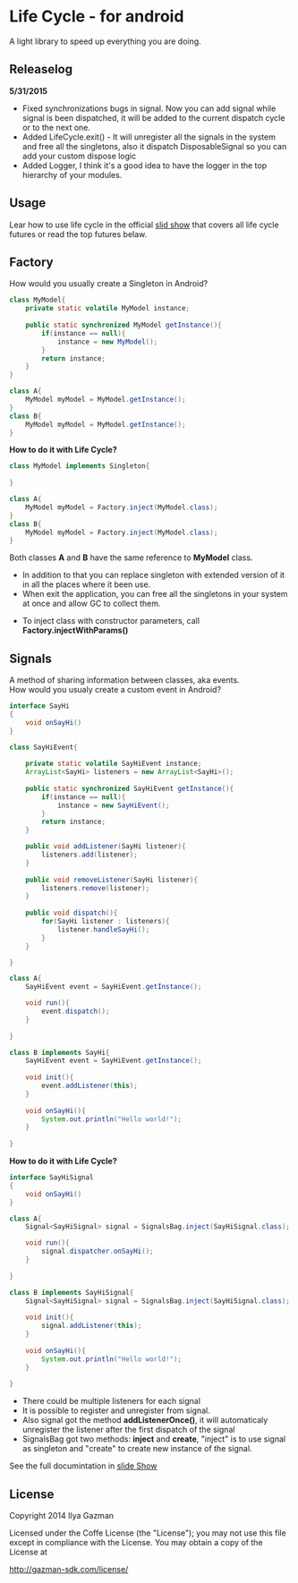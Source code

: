 Life Cycle - for android
==========
A light library to speed up everything you are doing.

Releaselog
-----------
**5/31/2015**

- Fixed synchronizations bugs in signal. Now you can add signal while signal is been dispatched, it will be added to the current dispatch cycle or to the next one.
- Added LifeCycle.exit() - It will unregister all the signals in the system and free all the singletons, also it dispatch DisposableSignal so you can add your custom dispose logic
- Added Logger, I think it's a good idea to have the logger in the top hierarchy of your modules.

Usage
-----
Lear how to use life cycle in the official [slid show](https://docs.google.com/presentation/d/181WIzXmmO7e16gPUp_sV2lsfFfhR2z8mh2VsDcotBNU/pub?start=false&loop=false&delayms=3000) that covers all life cycle futures or read the top futures belaw.

Factory
-------
How would you usually create a Singleton in Android?

```Java
class MyModel{
    private static volatile MyModel instance;
    
    public static synchronized MyModel getInstance(){
        if(instance == null){
            instance = new MyModel(); 
        }
        return instance;
    }
}

class A{
    MyModel myModel = MyModel.getInstance();
}
class B{
    MyModel myModel = MyModel.getInstance();
}
```

**How to do it with Life Cycle?**

```Java
class MyModel implements Singleton{
    
}

class A{
    MyModel myModel = Factory.inject(MyModel.class);
}
class B{
    MyModel myModel = Factory.inject(MyModel.class);
}
```

Both classes **A** and **B** have the same reference to **MyModel** class.
 
- In addition to that you can replace singleton with extended version of it in all the places where it been use.
- When exit the application, you can free all the singletons in your system at once and allow GC to collect them.

 * To inject class with constructor parameters, call **Factory.injectWithParams()**

Signals
-------
A method of sharing information between classes, aka events.<br>
How would you usualy create a custom event in Android?

```Java
interface SayHi
{
    void onSayHi()
}

class SayHiEvent{
    
    private static volatile SayHiEvent instance;
    ArrayList<SayHi> listeners = new ArrayList<SayHi>();
    
    public static synchronized SayHiEvent getInstance(){
        if(instance == null){
            instance = new SayHiEvent(); 
        }
        return instance;
    }

    public void addListener(SayHi listener){
        listeners.add(listener);
    }
    
    public void removeListener(SayHi listener){
        listeners.remove(listener);
    }
    
    public void dispatch(){
        for(SayHi listener : listeners){
            listener.handleSayHi();
        }
    }

}

class A{
    SayHiEvent event = SayHiEvent.getInstance();

    void run(){
        event.dispatch();
    }
    
}

class B implements SayHi{
    SayHiEvent event = SayHiEvent.getInstance();
 
    void init(){
        event.addListener(this);
    }
 
    void onSayHi(){
        System.out.println("Hello world!");
    }
 
}
```

**How to do it with Life Cycle?**


```Java
interface SayHiSignal
{
    void onSayHi()
}

class A{
    Signal<SayHiSignal> signal = SignalsBag.inject(SayHiSignal.class);

    void run(){
        signal.dispatcher.onSayHi();
    }
    
}

class B implements SayHiSignal{
    Signal<SayHiSignal> signal = SignalsBag.inject(SayHiSignal.class);
 
    void init(){
        signal.addListener(this);
    }
 
    void onSayHi(){ 
        System.out.println("Hello world!");
    }
 
}
```

 - There could be multiple listeners for each signal
 - It is possible to register and unregister from signal.
 - Also signal got the method **addListenerOnce()**, it will automaticaly unregister the listener after the first dispatch of the signal
 - SignalsBag got two methods: **inject** and **create**, "inject" is to use signal as singleton and "create" to create new instance of the signal.
 
See the full documintation in [slide Show](https://docs.google.com/presentation/d/181WIzXmmO7e16gPUp_sV2lsfFfhR2z8mh2VsDcotBNU/pub?start=false&loop=false&delayms=3000)

License
-------
Copyright 2014 Ilya Gazman

Licensed under the Coffe License (the "License");
you may not use this file except in compliance with the License.
You may obtain a copy of the License at

   http://gazman-sdk.com/license/

